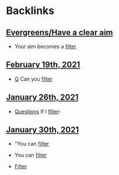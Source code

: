 
# Backlinks
## [Evergreens/Have a clear aim](<Evergreens/Have a clear aim.md>)
- Your aim becomes a [filter](<filter.md>)

## [February 19th, 2021](<February 19th, 2021.md>)
- [Q](<Q.md>) Can you [filter](<filter.md>)

## [January 26th, 2021](<January 26th, 2021.md>)
- [Questions](<Questions.md>) If I [filter](<filter.md>)-

## [January 30th, 2021](<January 30th, 2021.md>)
- "You can [filter](<filter.md>)

- You can [filter](<filter.md>)

- [Filter]([filter](<filter.md>))

